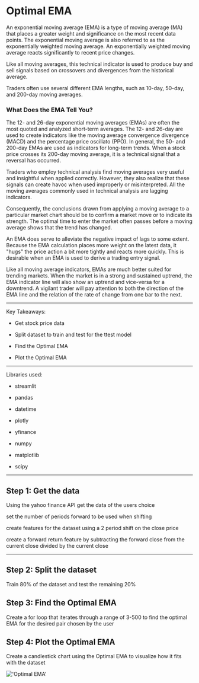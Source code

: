 # Optimal EMA

An exponential moving average (EMA) is a type of moving average (MA) that places a greater weight and significance on the most recent data points. The exponential moving average is also referred to as the exponentially weighted moving average. An exponentially weighted moving average reacts significantly to recent price changes.

Like all moving averages, this technical indicator is used to produce buy and sell signals based on crossovers and divergences from the historical average.

Traders often use several different EMA lengths, such as 10-day, 50-day, and 200-day moving averages.

### What Does the EMA Tell You?

The 12- and 26-day exponential moving averages (EMAs) are often the most quoted and analyzed short-term averages. The 12- and 26-day are used to create indicators like the moving average convergence divergence (MACD) and the percentage price oscillato (PPO). In general, the 50- and 200-day EMAs are used as indicators for long-term trends. When a stock price crosses its 200-day moving average, it is a technical signal that a reversal has occurred.

Traders who employ technical analysis find moving averages very useful and insightful when applied correctly. However, they also realize that these signals can create havoc when used improperly or misinterpreted. All the moving averages commonly used in technical analysis are lagging indicators.

Consequently, the conclusions drawn from applying a moving average to a particular market chart should be to confirm a market move or to indicate its strength. The optimal time to enter the market often passes before a moving average shows that the trend has changed.

An EMA does serve to alleviate the negative impact of lags to some extent. Because the EMA calculation places more weight on the latest data, it "hugs" the price action a bit more tightly and reacts more quickly. This is desirable when an EMA is used to derive a trading entry signal.

Like all moving average indicators, EMAs are much better suited for trending markets. When the market is in a strong and sustained uptrend, the EMA indicator line will also show an uptrend and vice-versa for a downtrend. A vigilant trader will pay attention to both the direction of the EMA line and the relation of the rate of change from one bar to the next.

---

Key Takeaways:

- Get stock price data

- Split dataset to train and test for the ttest model 

- Find the Optimal EMA

- Plot the Optimal EMA

---

Libraries used:

- streamlit

- pandas

- datetime 

- plotly

- yfinance

- numpy

- matplotlib

- scipy

---

## Step 1: Get the data

Using the yahoo finance API get the data of the users choice

set the number of periods forward to be used when shifting

create features for the dataset using a 2 period shift on the close price

create a forward return feature by subtracting the forward close from the current close divided by the current close

---

## Step 2: Split the dataset

Train 80% of the dataset and test the remaining 20%

## Step 3: Find the Optimal EMA

Create a for loop that iterates through a range of 3-500 to find the optimal EMA for the desired pair chosen by the user


## Step 4: Plot the Optimal EMA

Create a candlestick chart using the Optimal EMA to visualize how it fits with the dataset


!['Optimal EMA']()